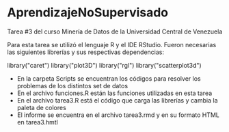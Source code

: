 # AprendizajeNoSupervisado
Tarea #3 del curso Minería de Datos de la Universidad Central de Venezuela


Para esta tarea se utilizó el lenguaje R y el IDE RStudio.
Fueron necesarias las siguientes librerías y sus respectivas dependencias:

library("caret")
library("plot3D")
library("rgl")
library("scatterplot3d")

- En la carpeta Scripts se encuentran los códigos para resolver los problemas de los distintos set de datos
- En el archivo funciones.R están las funciones utilizadas en esta tarea
- En el archivo tarea3.R está el código que carga las librerías y cambia la paleta de colores
- El informe se encuentra en el archivo tarea3.rmd y en su formato HTML en tarea3.hmtl